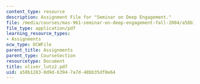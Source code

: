 ```yaml
---
content_type: resource
description: Assignment File for "Seminar on Deep Engagement."
file: /media/courses/mas-961-seminar-on-deep-engagement-fall-2004/a58b12830d9d63947a7d48bb35df0e64_oliver_lutz2.pdf
file_type: application/pdf
learning_resource_types:
- Assignments
ocw_type: OCWFile
parent_title: Assignments
parent_type: CourseSection
resourcetype: Document
title: oliver_lutz2.pdf
uid: a58b1283-0d9d-6394-7a7d-48bb35df0e64
---
```


